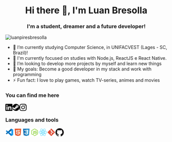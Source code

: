 <h1 align="center">Hi there 👋, I'm Luan Bresolla</h1>
<h3 align="center">I'm a student, dreamer and a future developer!</h3>
<p align="left"> <img src="https://komarev.com/ghpvc/?username=luanpiresbresolla" alt="luanpiresbresolla" /> </p>

- 🔭 I’m currently studying Computer Science, in UNIFACVEST (Lages - SC, Brazil)!
- 🌱 I'm currently focused on studies with Node.js, ReactJS e React Native. 
- 👯 I’m looking to develop more projects by myself and learn new things
- 🥅 My goals: Become a good developer in my stack and work with programming
- ⚡ Fun fact: I love to play games, watch TV-series, animes and movies

<h3>You can find me here</h3>

[<img align="left" alt="luanpiresbresolla | LinkedIn" width="22px" src="https://github.com/luanpiresbresolla/luanpiresbresolla/raw/main/images/linkedin.svg" />][linkedin]
[<img align="left" alt="luanpiresbresolla | Steam" width="22px" src="https://github.com/luanpiresbresolla/luanpiresbresolla/raw/main/images/steam.svg" />][steam]
[<img align="left" alt="luanpiresbresolla | Instagram" width="22px" src="https://github.com/luanpiresbresolla/luanpiresbresolla/raw/main/images/instagram.svg" />][instagram]

<br />

<h3>Languages and tools</h3>

<img align="left" alt="Visual Studio Code" width="26px" src="https://github.com/luanpiresbresolla/luanpiresbresolla/raw/main/images/VScode.svg" />
<img align="left" alt="HTML5" width="26px" src="https://github.com/luanpiresbresolla/luanpiresbresolla/raw/main/images/HTML5.svg" />
<img align="left" alt="CSS3" width="26px" src="https://github.com/luanpiresbresolla/luanpiresbresolla/raw/main/images/css3.svg" />
<img align="left" alt="NodeJS" width="26px" src="https://github.com/luanpiresbresolla/luanpiresbresolla/raw/main/images/nodejs.svg" />
<img align="left" alt="React" width="26px" src="https://github.com/luanpiresbresolla/luanpiresbresolla/raw/main/images/react.svg" />
<img align="left" alt="Git" width="26px" src="https://github.com/luanpiresbresolla/luanpiresbresolla/raw/main/images/GIT.svg" />
<img align="left" alt="GitHub" width="26px" src="https://raw.githubusercontent.com/github/explore/78df643247d429f6cc873026c0622819ad797942/topics/github/github.png" />
<br />
<br />

[linkedin]: https://www.linkedin.com/in/luanbresolla/
[steam]: https://steamcommunity.com/profiles/76561198065742047/
[instagram]: https://www.instagram.com/luanbresolla/

